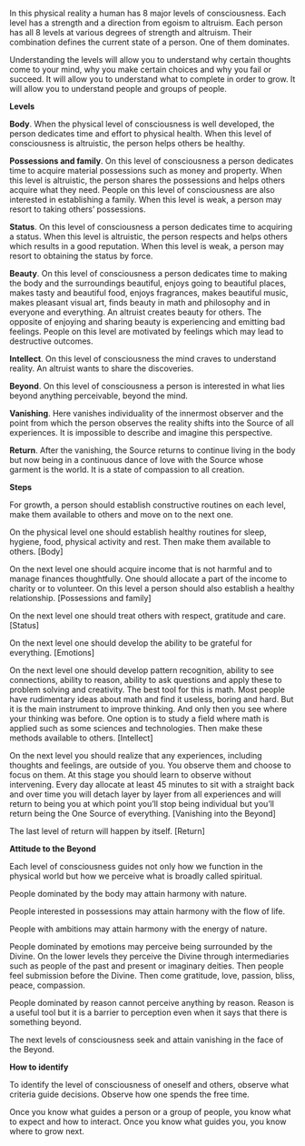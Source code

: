 In this physical reality a human has 8 major levels of consciousness. Each level has a strength and a direction from egoism to altruism. Each person has all 8 levels at various degrees of strength and altruism. Their combination defines the current state of a person. One of them dominates. 

Understanding the levels will allow you to understand why certain thoughts come to your mind, why you make certain choices and why you fail or succeed. It will allow you to understand what to complete in order to grow. It will allow you to understand people and groups of people.

**Levels**

**Body**. When the physical level of consciousness is well developed, the person dedicates time and effort to physical health. When this level of consciousness is altruistic, the person helps others be healthy.

**Possessions and family**. On this level of consciousness a person dedicates time to acquire material possessions such as money and property. When this level is altruistic, the person shares the possessions and helps others acquire what they need. People on this level of consciousness are also interested in establishing a family.
When this level is weak, a person may resort to taking others’ possessions.

**Status**. On this level of consciousness a person dedicates time to acquiring a status. When this level is altruistic, the person respects and helps others which results in a good reputation.
When this level is weak, a person may resort to obtaining the status by force.

**Beauty**. On this level of consciousness a person dedicates time to making the body and the surroundings beautiful, enjoys going to beautiful places, makes tasty and beautiful food, enjoys fragrances, makes beautiful music, makes pleasant visual art, finds beauty in math and philosophy and in everyone and everything. An altruist creates beauty for others.
The opposite of enjoying and sharing beauty is experiencing and emitting bad feelings.
People on this level are motivated by feelings which may lead to destructive outcomes.

**Intellect**. On this level of consciousness the mind craves to understand reality. An altruist wants to share the discoveries. 

**Beyond**. On this level of consciousness a person is interested in what lies beyond anything perceivable, beyond the mind.

**Vanishing**. Here vanishes individuality of the innermost observer and the point from which the person observes the reality shifts into the Source of all experiences. It is impossible to describe and imagine this perspective.

**Return**. After the vanishing, the Source returns to continue living in the body but now being in a continuous dance of love with the Source whose garment is the world. It is a state of compassion to all creation.

**Steps**

For growth, a person should establish constructive routines on each level, make them available to others and move on to the next one. 

On the physical level one should establish healthy routines for sleep, hygiene, food, physical activity and rest. Then make them available to others. [Body]

On the next level one should acquire income that is not harmful and to manage finances thoughtfully. One should allocate a part of the income to charity or to volunteer. On this level a person should also establish a healthy relationship. [Possessions and family]

On the next level one should treat others with respect, gratitude and care. [Status]

On the next level one should develop the ability to be grateful for everything. [Emotions]

On the next level one should develop pattern recognition, ability to see connections, ability to reason, ability to ask questions and apply these to problem solving and creativity. The best tool for this is math. Most people have rudimentary ideas about math and find it useless, boring and hard. But it is the main instrument to improve thinking. And only then you see where your thinking was before. One option is to study a field where math is applied such as some sciences and technologies. Then make these methods available to others. [Intellect]

On the next level you should realize that any experiences, including thoughts and feelings, are outside of you. You observe them and choose to focus on them. At this stage you should learn to observe without intervening. Every day allocate at least 45 minutes to sit with a straight back and over time you will detach layer by layer from all experiences and will return to being you at which point you’ll stop being individual but you’ll return being the One Source of everything. [Vanishing into the Beyond]

The last level of return will happen by itself. [Return]

**Attitude to the Beyond**

Each level of consciousness guides not only how we function in the physical world but how we perceive what is broadly called spiritual.

People dominated by the body may attain harmony with nature.

People interested in possessions may attain harmony with the flow of life.

People with ambitions may attain harmony with the energy of nature.

People dominated by emotions may perceive being surrounded by the Divine. On the lower levels they perceive the Divine through intermediaries such as people of the past and present or imaginary deities. Then people feel submission before the Divine. Then come gratitude, love, passion, bliss, peace, compassion.

People dominated by reason cannot perceive anything by reason. Reason is a useful tool but it is a barrier to perception even when it says that there is something beyond.

The next levels of consciousness seek and attain vanishing in the face of the Beyond.

**How to identify**

To identify the level of consciousness of oneself and others, observe what criteria guide decisions. Observe how one spends the free time.

Once you know what guides a person or a group of people, you know what to expect and how to interact.
Once you know what guides you, you know where to grow next.
